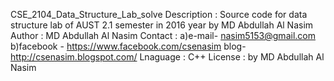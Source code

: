 CSE_2104_Data_Structure_Lab_solve
Description : Source code for data structure lab of AUST 2.1 semester in 2016 year by MD Abdullah Al Nasim
Author : MD Abdullah Al Nasim
Contact : a)e-mail- nasim5153@gmail.com
          b)facebook - https://www.facebook.com/csenasim
          blog- http://csenasim.blogspot.com/
Lnaguage : C++
License : by MD Abdullah Al Nasim
